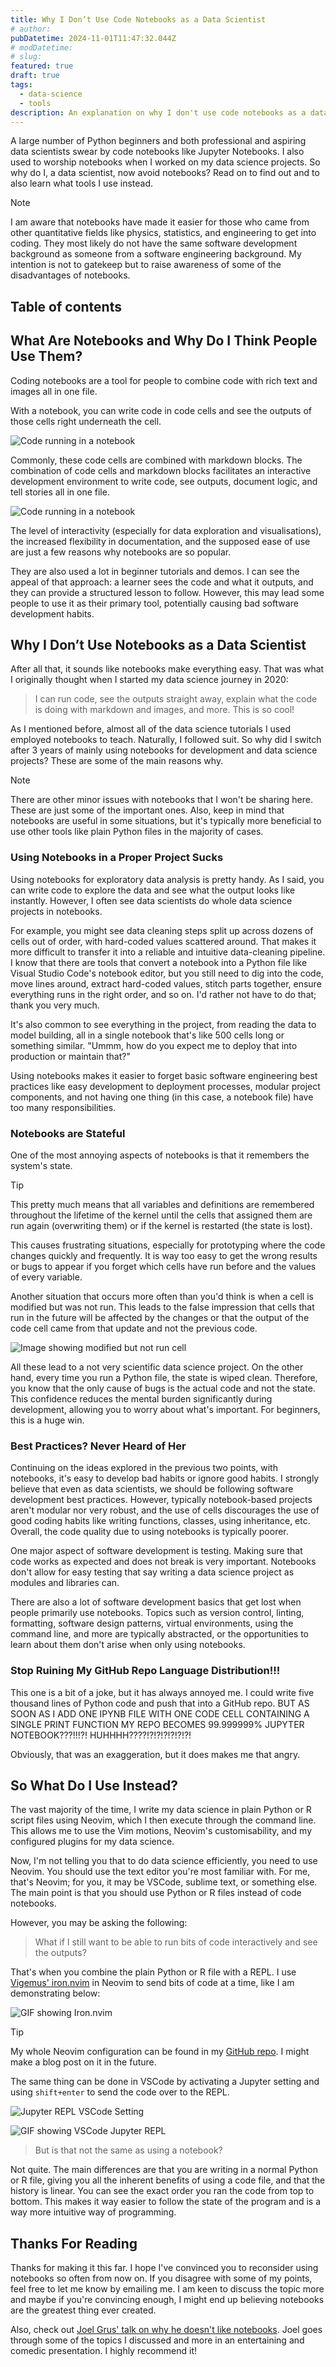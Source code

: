 ```yaml
---
title: Why I Don’t Use Code Notebooks as a Data Scientist
# author:
pubDatetime: 2024-11-01T11:47:32.044Z
# modDatetime: 
# slug:
featured: true
draft: true
tags:
  - data-science
  - tools
description: An explanation on why I don't use code notebooks as a data scientist. I also go over what I use instead of notebooks when working on data science projects and why.
---
```


A large number of Python beginners and both professional and aspiring data scientists swear by code notebooks like Jupyter Notebooks. I also used to worship notebooks when I worked on my data science projects. So why do I, a data scientist, now avoid notebooks? Read on to find out and to also learn what tools I use instead. 


> [!NOTE]
> I am aware that notebooks have made it easier for those who came from other quantitative fields like physics, statistics, and engineering to get into coding. They most likely do not have the same software development background as someone from a software engineering background. My intention is not to gatekeep but to raise awareness of some of the disadvantages of notebooks.

## Table of contents

## What Are Notebooks and Why Do I Think People Use Them?

Coding notebooks are a tool for people to combine code with rich text and images all in one file. 

With a notebook, you can write code in code cells and see the outputs of those cells right underneath the cell. 

![Code running in a notebook](@assets/images/why-i-dont-use-code-notebooks/outputs.jpg)

Commonly, these code cells are combined with markdown blocks. The combination of code cells and markdown blocks facilitates an interactive development environment to write code, see outputs, document logic, and tell stories all in one file.

![Code running in a notebook](@assets/images/why-i-dont-use-code-notebooks/code-output-text.jpg)

The level of interactivity (especially for data exploration and visualisations), the increased flexibility in documentation, and the supposed ease of use are just a few reasons why notebooks are so popular. 

They are also used a lot in beginner tutorials and demos. I can see the appeal of that approach: a learner sees the code and what it outputs, and they can provide a structured lesson to follow. However, this may lead some people to use it as their primary tool, potentially causing bad software development habits.

## Why I Don’t Use Notebooks as a Data Scientist
After all that, it sounds like notebooks make everything easy. That was what I originally thought when I started my data science journey in 2020:

> I can run code, see the outputs straight away, explain what the code is doing with markdown and images, and more. This is so cool!

As I mentioned before, almost all of the data science tutorials I used employed notebooks to teach. Naturally, I followed suit. So why did I switch after 3 years of mainly using notebooks for development and data science projects? These are some of the main reasons why.

> [!NOTE]
 > There are other minor issues with notebooks that I won't be sharing here. These are just some of the important ones. Also, keep in mind that notebooks are useful in some situations, but it's typically more beneficial to use other tools like plain Python files in the majority of cases.

### Using Notebooks in a Proper Project Sucks

Using notebooks for exploratory data analysis is pretty handy. As I said, you can write code to explore the data and see what the output looks like instantly. However, I often see data scientists do whole data science projects in notebooks.

For example, you might see data cleaning steps split up across dozens of cells out of order, with hard-coded values scattered around. That makes it more difficult to transfer it into a reliable and intuitive data-cleaning pipeline. I know that there are tools that convert a notebook into a Python file like Visual Studio Code's notebook editor, but you still need to dig into the code, move lines around, extract hard-coded values, stitch parts together, ensure everything runs in the right order, and so on. I'd rather not have to do that; thank you very much.

It's also common to see everything in the project, from reading the data to model building, all in a single notebook that's like 500 cells long or something similar. "Ummm, how do you expect me to deploy that into production or maintain that?" 

Using notebooks makes it easier to forget basic software engineering best practices like easy development to deployment processes, modular project components, and not having one thing (in this case, a notebook file) have too many responsibilities.

### Notebooks are Stateful

One of the most annoying aspects of notebooks is that it remembers the system's state.

> [!TIP]
> This pretty much means that all variables and definitions are remembered throughout the lifetime of the kernel until the cells that assigned them are run again (overwriting them) or if the kernel is restarted (the state is lost).

This causes frustrating situations, especially for prototyping where the code changes quickly and frequently. It is way too easy to get the wrong results or bugs to appear if you forget which cells have run before and the values of every variable. 

Another situation that occurs more often than you'd think is when a cell is modified but was not run. This leads to the false impression that cells that run in the future will be affected by the changes or that the output of the code cell came from that update and not the previous code.

![Image showing modified but not run cell](@assets/images/why-i-dont-use-code-notebooks/state.jpg)

All these lead to a not very scientific data science project. On the other hand, every time you run a Python file, the state is wiped clean. Therefore, you know that the only cause of bugs is the actual code and not the state. This confidence reduces the mental burden significantly during development, allowing you to worry about what's important. For beginners, this is a huge win.

### Best Practices? Never Heard of Her

Continuing on the ideas explored in the previous two points, with notebooks, it's easy to develop bad habits or ignore good habits. I strongly believe that even as data scientists, we should be following software development best practices. However, typically notebook-based projects aren't modular nor very robust, and the use of cells discourages the use of good coding habits like writing functions, classes, using inheritance, etc. Overall, the code quality due to using notebooks is typically poorer.

One major aspect of software development is testing. Making sure that code works as expected and does not break is very important. Notebooks don't allow for easy testing that say writing a data science project as modules and libraries can.

There are also a lot of software development basics that get lost when people primarily use notebooks. Topics such as version control, linting, formatting, software design patterns, virtual environments, using the command line, and more are typically abstracted, or the opportunities to learn about them don't arise when only using notebooks. 

### Stop Ruining My GitHub Repo Language Distribution!!!

This one is a bit of a joke, but it has always annoyed me. I could write five thousand lines of Python code and push that into a GitHub repo. BUT AS SOON AS I ADD ONE IPYNB FILE WITH ONE CODE CELL CONTAINING A SINGLE PRINT FUNCTION MY REPO BECOMES 99.999999% JUPYTER NOTEBOOK???!!!?! HUHHHH????!?!?!?!?!?!?!

Obviously, that was an exaggeration, but it does makes me that angry. 

## So What Do I Use Instead?

The vast majority of the time, I write my data science in plain Python or R script files using Neovim, which I then execute through the command line. This allows me to use the Vim motions, Neovim's customisability, and my configured plugins for my data science. 

Now, I'm not telling you that to do data science efficiently, you need to use Neovim. You should use the text editor you're most familiar with. For me, that's Neovim; for you, it may be VSCode, sublime text, or something else. The main point is that you should use Python or R files instead of code notebooks.

However, you may be asking the following:
> What if I still want to be able to run bits of code interactively and see the outputs?

That's when you combine the plain Python or R file with a REPL. I use [Vigemus' iron.nvim](https://github.com/Vigemus/iron.nvim) in Neovim to send bits of code at a time, like I am demonstrating below:

![GIF showing Iron.nvim](/assets/images/why-i-dont-use-code-notebooks/iron.gif)

> [!TIP]
> My whole Neovim configuration can be found in my [GitHub repo](https://github.com/zenoix/walnut-environment). I might make a blog post on it in the future.

The same thing can be done in VSCode by activating a Jupyter setting and using `shift+enter` to send the code over to the REPL.

![Jupyter REPL VSCode Setting](@assets/images/why-i-dont-use-code-notebooks/vscode_jupyter_repl.jpg)

![GIF showing VSCode Jupyter REPL](/assets/images/why-i-dont-use-code-notebooks/vscode_repl.gif)
    
> But is that not the same as using a notebook?

Not quite. The main differences are that you are writing in a normal Python or R file, giving you all the inherent benefits of using a code file, and that the history is linear. You can see the exact order you ran the code from top to bottom. This makes it way easier to follow the state of the program and is a way more intuitive way of programming.

## Thanks For Reading

Thanks for making it this far. I hope I've convinced you to reconsider using notebooks so often from now on. If you disagree with some of my points, feel free to let me know by emailing me. I am keen to discuss the topic more and maybe if you're convincing enough, I might end up believing notebooks are the greatest thing ever created.

Also, check out [Joel Grus' talk on why he doesn't like notebooks](https://www.youtube.com/watch?v=7jiPeIFXb6U). Joel goes through some of the topics I discussed and more in an entertaining and comedic presentation. I highly recommend it!
